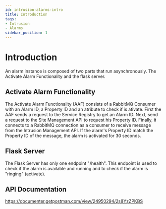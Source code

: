 ```yaml
---
id: intrusion-alarms-intro
title: Introduction
tags:
- Intrusion
- Alarms
sidebar_position: 1
---
```

# Introduction

An alarm instance is composed of two parts that run asynchronously. The Activate Alarm Functionality and the flask server.

## Activate Alarm Functionality
The Activate Alarm Functionality (AAF) consists of a RabbitMQ Consumer with an Alarm ID, a Property ID and an atribute to check if is ativate.
First the AAF sends a request to the Service Registry to get an Alarm ID. Next, send a request to the Site Management API to request his Property ID. Finally, it connects to a RabbitMQ connection as a consumer to receive message from the Intrusion Management API. If the alarm's Property ID match the Property ID of the message, the alarm is activated for 30 seconds.


## Flask Server
The Flask Server has only one endpoint "/health". This endpoint is used to check if the alarm is available and running and to check if the alarm is "ringing" (activate).


## API Documentation

https://documenter.getpostman.com/view/24950294/2s8YzZPKBS
